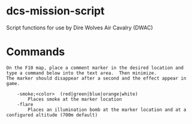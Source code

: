 # dcs-mission-script
Script functions for use by Dire Wolves Air Cavalry (DWAC)

# Commands
    On the F10 map, place a comment marker in the desired location and type a command below into the text area.  Then minimize.
    The marker should disappear after a second and the effect appear in game.
~~~
    -smoke;<color>  (red|green|blue|orange|white)
		Places smoke at the marker location
    -flare
        Places an illumination bomb at the marker location and at a configured altitude (700m default)
~~~
